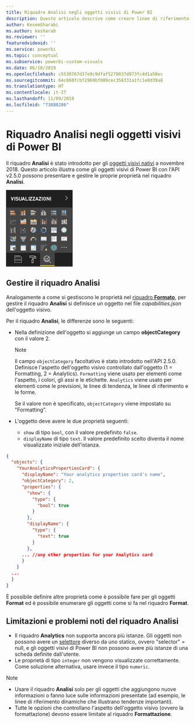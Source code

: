 ```yaml
---
title: Riquadro Analisi negli oggetti visivi di Power BI
description: Questo articolo descrive come creare linee di riferimento dinamiche negli oggetti visivi di Power BI.
author: KesemSharabi
ms.author: kesharab
ms.reviewer: ''
featuredvideoid: ''
ms.service: powerbi
ms.topic: conceptual
ms.subservice: powerbi-custom-visuals
ms.date: 06/18/2019
ms.openlocfilehash: c5530767d37e9c9dfaf5270037d873fc4d1a58ec
ms.sourcegitcommit: 64c860fcbf2969bf089cec358331a1fc1e0d39a8
ms.translationtype: HT
ms.contentlocale: it-IT
ms.lasthandoff: 11/09/2019
ms.locfileid: "73880286"
---
```

# <a name="the-analytics-pane-in-power-bi-visuals"></a>Riquadro Analisi negli oggetti visivi di Power BI

Il riquadro **Analisi** è stato introdotto per gli [oggetti visivi nativi](https://docs.microsoft.com/power-bi/desktop-analytics-pane) a novembre 2018.
Questo articolo illustra come gli oggetti visivi di Power BI con l'API v2.5.0 possono presentare e gestire le proprie proprietà nel riquadro **Analisi**.

![Riquadro Analisi](./media/visualization-pane-analytics-tab.png)

## <a name="manage-the-analytics-pane"></a>Gestire il riquadro Analisi

Analogamente a come si gestiscono le proprietà nel [riquadro **Formato**](https://docs.microsoft.com/power-bi/developer/visuals/custom-visual-develop-tutorial-format-options), per gestire il riquadro **Analisi** si definisce un oggetto nel file *capabilities.json* dell'oggetto visivo.

Per il riquadro **Analisi**, le differenze sono le seguenti:

* Nella definizione dell'oggetto si aggiunge un campo **objectCategory** con il valore 2.

    > [!NOTE]
    > Il campo `objectCategory` facoltativo è stato introdotto nell'API 2.5.0. Definisce l'aspetto dell'oggetto visivo controllato dall'oggetto (1 = Formatting, 2 = Analytics). `Formatting` viene usato per elementi come l'aspetto, i colori, gli assi e le etichette. `Analytics` viene usato per elementi come le previsioni, le linee di tendenza, le linee di riferimento e le forme.
    >
    > Se il valore non è specificato, `objectCategory` viene impostato su "Formatting".

* L'oggetto deve avere le due proprietà seguenti:
    * `show` di tipo `bool`, con il valore predefinito `false`.
    * `displayName` di tipo `text`. Il valore predefinito scelto diventa il nome visualizzato iniziale dell'istanza.

```json
{
  "objects": {
    "YourAnalyticsPropertiesCard": {
      "displayName": "Your analytics properties card's name",
      "objectCategory": 2,
      "properties": {
        "show": {
          "type": {
            "bool": true
          }
        },
        "displayName": {
          "type": {
            "text": true
          }
        },
      ... //any other properties for your Analytics card
      }
    }
  ...
  }
}
```

È possibile definire altre proprietà come è possibile fare per gli oggetti **Format** ed è possibile enumerare gli oggetti come si fa nel riquadro **Format**.

## <a name="known-limitations-and-issues-of-the-analytics-pane"></a>Limitazioni e problemi noti del riquadro Analisi

* Il riquadro **Analytics** non supporta ancora più istanze. Gli oggetti non possono avere un [selettore](https://microsoft.github.io/PowerBI-visuals/docs/concepts/objects-and-properties/#selector) diverso da uno statico, ovvero "selector" = null, e gli oggetti visivi di Power BI non possono avere più istanze di una scheda definite dall'utente.
* Le proprietà di tipo `integer` non vengono visualizzate correttamente. Come soluzione alternativa, usare invece il tipo `numeric`.

> [!NOTE]
> * Usare il riquadro **Analisi** solo per gli oggetti che aggiungono nuove informazioni o fanno luce sulle informazioni presentate (ad esempio, le linee di riferimento dinamiche che illustrano tendenze importanti).
> * Tutte le opzioni che controllano l'aspetto dell'oggetto visivo (ovvero la formattazione) devono essere limitate al riquadro **Formattazione**.
